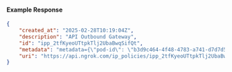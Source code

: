 <!-- Code generated for API Clients. DO NOT EDIT. -->

#### Example Response

```json
{
	"created_at": "2025-02-28T10:19:04Z",
	"description": "API Outbound Gateway",
	"id": "ipp_2tfKyeoUTtpkTlj2UbaBwqSifQt",
	"metadata": "metadata={\"pod-id\": \"b3d9c464-4f48-4783-a741-d7d7d5db310f\"}",
	"uri": "https://api.ngrok.com/ip_policies/ipp_2tfKyeoUTtpkTlj2UbaBwqSifQt"
}
```
